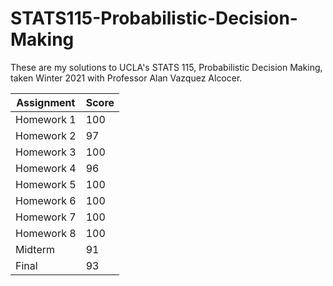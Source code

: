 # STATS115-Probabilistic-Decision-Making

These are my solutions to UCLA's STATS 115, Probabilistic Decision Making, taken Winter 2021 with Professor Alan Vazquez Alcocer.

Assignment | Score
----       | ----
Homework 1 | 100
Homework 2 | 97
Homework 3 | 100
Homework 4 | 96
Homework 5 | 100
Homework 6 | 100
Homework 7 | 100
Homework 8 | 100
Midterm    | 91
Final      | 93
